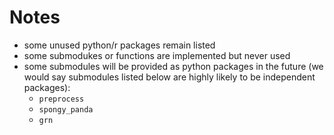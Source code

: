 # Notes
- some unused python/r packages remain listed
- some submodukes or functions are implemented but never used
- some submodules will be provided as python packages in the future (we would say submodules listed below are highly likely to be independent packages):
    - `preprocess`
    - `spongy_panda`
    - `grn`
